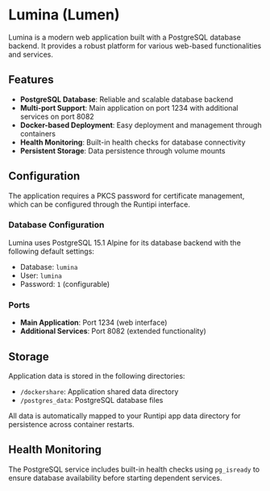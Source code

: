 # Lumina (Lumen)

Lumina is a modern web application built with a PostgreSQL database backend. It provides a robust platform for various web-based functionalities and services.

## Features

- **PostgreSQL Database**: Reliable and scalable database backend
- **Multi-port Support**: Main application on port 1234 with additional services on port 8082
- **Docker-based Deployment**: Easy deployment and management through containers
- **Health Monitoring**: Built-in health checks for database connectivity
- **Persistent Storage**: Data persistence through volume mounts

## Configuration

The application requires a PKCS password for certificate management, which can be configured through the Runtipi interface.

### Database Configuration

Lumina uses PostgreSQL 15.1 Alpine for its database backend with the following default settings:

- Database: `lumina`
- User: `lumina`
- Password: `1` (configurable)

### Ports

- **Main Application**: Port 1234 (web interface)
- **Additional Services**: Port 8082 (extended functionality)

## Storage

Application data is stored in the following directories:

- `/dockershare`: Application shared data directory
- `/postgres_data`: PostgreSQL database files

All data is automatically mapped to your Runtipi app data directory for persistence across container restarts.

## Health Monitoring

The PostgreSQL service includes built-in health checks using `pg_isready` to ensure database availability before starting dependent services.
